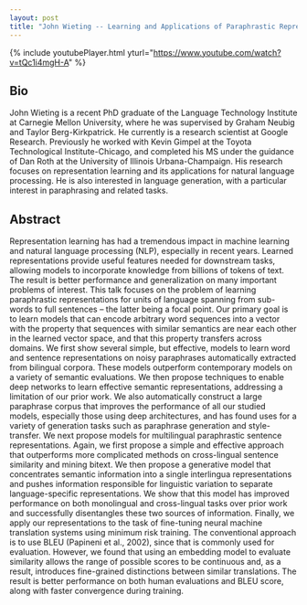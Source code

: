 ```yaml
---
layout: post
title: "John Wieting -- Learning and Applications of Paraphrastic Representations for Natural Language"
---
```


{% include youtubePlayer.html yturl="https://www.youtube.com/watch?v=tQc1i4mgH-A" %}

## Bio

John Wieting is a recent PhD graduate of the Language Technology Institute at Carnegie Mellon University, where he was supervised by Graham Neubig and Taylor Berg-Kirkpatrick. He currently is a research scientist at Google Research. Previously he worked with Kevin Gimpel at the Toyota Technological Institute-Chicago, and completed his MS under the guidance of Dan Roth at the University of Illinois Urbana-Champaign. His research focuses on representation learning and its applications for natural language processing. He is also interested in language generation, with a particular interest in paraphrasing and related tasks.

## Abstract

Representation learning has had a tremendous impact in machine learning and natural language processing (NLP), especially in recent years. Learned representations provide useful features needed for downstream tasks, allowing models to incorporate knowledge from billions of tokens of text. The result is better performance and generalization on many important problems of interest. This talk focuses on the problem of learning paraphrastic representations for units of language spanning from sub-words to full sentences – the latter being a focal point. Our primary goal is to learn models that can encode arbitrary word sequences into a vector with the property that sequences with similar semantics are near each other in the learned vector space, and that this property transfers across domains. We first show several simple, but effective, models to learn word and sentence representations on noisy paraphrases automatically extracted from bilingual corpora. These models outperform contemporary models on a variety of semantic evaluations. We then propose techniques to enable deep networks to learn effective semantic representations, addressing a limitation of our prior work. We also automatically construct a large paraphrase corpus that improves the performance of all our studied models, especially those using deep architectures, and has found uses for a variety of generation tasks such as paraphrase generation and style-transfer. We next propose models for multilingual paraphrastic sentence representations. Again, we first propose a simple and effective approach that outperforms more complicated methods on cross-lingual sentence similarity and mining bitext. We then propose a generative model that concentrates semantic information into a single interlingua representations and pushes information responsible for linguistic variation to separate language-specific representations. We show that this model has improved performance on both monolingual and cross-lingual tasks over prior work and successfully disentangles these two sources of information. Finally, we apply our representations to the task of fine-tuning neural machine translation systems using minimum risk training. The conventional approach is to use BLEU (Papineni et al., 2002), since that is commonly used for evaluation. However, we found that using an embedding model to evaluate similarity allows the range of possible scores to be continuous and, as a result, introduces fine-grained distinctions between similar translations. The result is better performance on both human evaluations and BLEU score, along with faster convergence during training.
